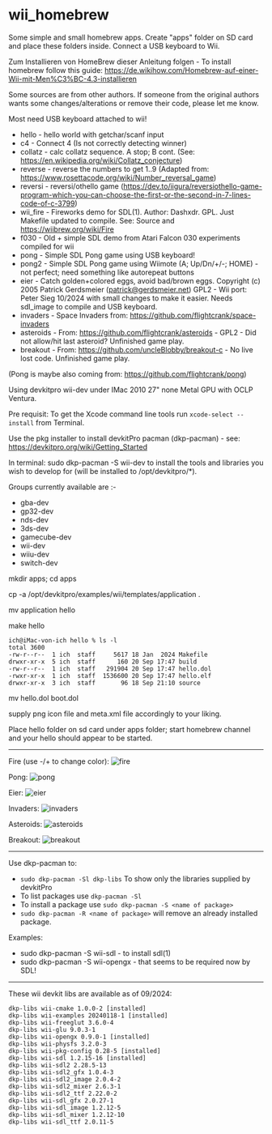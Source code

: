 # wii_homebrew
Some simple and small homebrew apps. Create "apps" folder on SD card and place these folders inside. Connect a USB keyboard to Wii.

Zum Installieren von HomeBrew dieser Anleitung folgen - To install homebrew follow this guide: https://de.wikihow.com/Homebrew-auf-einer-Wii-mit-Men%C3%BC-4.3-installieren

Some sources are from other authors. If someone from the original authors wants some changes/alterations or remove their code, please let me know.

Most need USB keyboard attached to wii!

* hello - hello world with getchar/scanf input
* c4 - Connect 4 (Is not correctly detecting winner)
* collatz - calc collatz sequence. A stop; B cont. (See: https://en.wikipedia.org/wiki/Collatz_conjecture)
* reverse - reverse the numbers to get 1..9 (Adapted from: https://www.rosettacode.org/wiki/Number_reversal_game)
* reversi - reversi/othello game (https://dev.to/iigura/reversiothello-game-program-which-you-can-choose-the-first-or-the-second-in-7-lines-code-of-c-3799)
* wii_fire - Fireworks demo for SDL(1). Author: Dashxdr. GPL. Just Makefile updated to compile. See: Source and https://wiibrew.org/wiki/Fire
* f030 - Old + simple SDL demo from Atari Falcon 030 experiments compiled for wii
* pong - Simple SDL Pong game using USB keyboard!
* pong2 - Simple SDL Pong game using Wiimote (A; Up/Dn/+/-; HOME) - not perfect; need something like autorepeat buttons
* eier - Catch golden+colored eggs, avoid bad/brown eggs. Copyright (c) 2005 Patrick Gerdsmeier (patrick@gerdsmeier.net) GPL2 - Wii port: Peter Sieg 10/2024 with small changes to make it easier. Needs sdl_image to compile and USB keyboard.
* invaders - Space Invaders from: https://github.com/flightcrank/space-invaders
* asteroids - From: https://github.com/flightcrank/asteroids - GPL2 - Did not allow/hit last asteroid? Unfinished game play.
* breakout - From: https://github.com/uncleBlobby/breakout-c - No live lost code. Unfinished game play.

(Pong is maybe also coming from: https://github.com/flightcrank/pong)

Using devkitpro wii-dev under IMac 2010 27" none Metal GPU with OCLP Ventura.

Pre requisit: To get the Xcode command line tools run `xcode-select --install` from Terminal.

Use the pkg installer to install devkitPro pacman (dkp-pacman) - see: https://devkitpro.org/wiki/Getting_Started

In terminal: sudo dkp-pacman -S wii-dev to install the tools and libraries you wish to develop for (will be installed to /opt/devkitpro/*). 

Groups currently available are :-

*    gba-dev
*    gp32-dev
*    nds-dev
*    3ds-dev
*    gamecube-dev
*    wii-dev
*    wiiu-dev
*    switch-dev

mkdir apps; cd apps

cp -a /opt/devkitpro/examples/wii/templates/application .

mv application hello

make hello

```
ich@iMac-von-ich hello % ls -l
total 3600
-rw-r--r--  1 ich  staff     5617 18 Jan  2024 Makefile
drwxr-xr-x  5 ich  staff      160 20 Sep 17:47 build
-rw-r--r--  1 ich  staff   291904 20 Sep 17:47 hello.dol
-rwxr-xr-x  1 ich  staff  1536600 20 Sep 17:47 hello.elf
drwxr-xr-x  3 ich  staff       96 18 Sep 21:10 source
```

mv hello.dol boot.dol

supply png icon file and meta.xml file accordingly to your liking.

Place hello folder on sd card under apps folder; start homebrew channel and your hello should appear to be started.

---

Fire (use -/+ to change color):
![fire](screens/fire.jpeg)

Pong:
![pong](screens/pong.jpeg)

Eier:
![eier](screens/eier.jpeg)

Invaders:
![invaders](screens/invaders.jpeg)

Asteroids:
![asteroids](screens/asteroids.jpeg)

Breakout:
![breakout](screens/breakout.jpeg)

---

Use dkp-pacman to:
* `sudo dkp-pacman -Sl dkp-libs` To show only the libraries supplied by devkitPro
* To list packages use `dkp-pacman -Sl`
* To install a package use `sudo dkp-pacman -S <name of package>`
* `sudo dkp-pacman -R <name of package>` will remove an already installed package.
  
Examples:

* sudo dkp-pacman -S wii-sdl - to install sdl(1)
* sudo dkp-pacman -S wii-opengx - that seems to be required now by SDL!

---
These wii devkit libs are available as of 09/2024:
```
dkp-libs wii-cmake 1.0.0-2 [installed]
dkp-libs wii-examples 20240118-1 [installed]
dkp-libs wii-freeglut 3.6.0-4
dkp-libs wii-glu 9.0.3-1
dkp-libs wii-opengx 0.9.0-1 [installed]
dkp-libs wii-physfs 3.2.0-3
dkp-libs wii-pkg-config 0.28-5 [installed]
dkp-libs wii-sdl 1.2.15-16 [installed]
dkp-libs wii-sdl2 2.28.5-13
dkp-libs wii-sdl2_gfx 1.0.4-3
dkp-libs wii-sdl2_image 2.0.4-2
dkp-libs wii-sdl2_mixer 2.6.3-1
dkp-libs wii-sdl2_ttf 2.22.0-2
dkp-libs wii-sdl_gfx 2.0.27-1
dkp-libs wii-sdl_image 1.2.12-5
dkp-libs wii-sdl_mixer 1.2.12-10
dkp-libs wii-sdl_ttf 2.0.11-5
```
